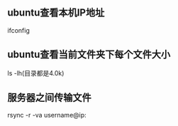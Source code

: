 ## ubuntu查看本机IP地址

ifconfig

## ubuntu查看当前文件夹下每个文件大小

ls -lh(目录都是4.0k)

## 服务器之间传输文件
rsync -r -va <path> username@ip:<path>

